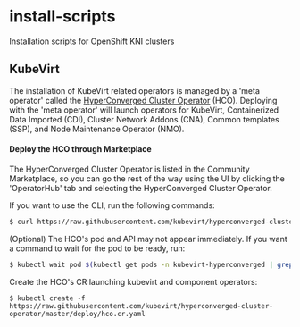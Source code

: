 # install-scripts
Installation scripts for OpenShift KNI clusters

## KubeVirt
The installation of KubeVirt related operators is managed by a 'meta operator'
called the [HyperConverged Cluster Operator](https://github.com/kubevirt/hyperconverged-cluster-operator) (HCO).
Deploying with the 'meta operator' will launch operators for KubeVirt,
Containerized Data Imported (CDI), Cluster Network Addons (CNA),
Common templates (SSP), and Node Maintenance Operator (NMO).

#### Deploy the HCO through Marketplace
The HyperConverged Cluster Operator is listed in the Community Marketplace,
so you can go the rest of the way using the UI by clicking the 'OperatorHub' tab
and selecting the HyperConverged Cluster Operator.

If you want to use the CLI, run the following commands:
```bash
$ curl https://raw.githubusercontent.com/kubevirt/hyperconverged-cluster-operator/master/deploy/hco.yaml | kubectl create -f -
```

(Optional) The HCO's pod and API may not appear immediately.  If you want a
command to wait for the pod to be ready, run:
```bash
$ kubectl wait pod $(kubectl get pods -n kubevirt-hyperconverged | grep hyperconverged-cluster-operator | head -1 | awk '{ print $1 }') --for condition=Ready -n kubevirt-hyperconverged --timeout="360s"
```

Create the HCO's CR launching kubevirt and component operators:
```
$ kubectl create -f https://raw.githubusercontent.com/kubevirt/hyperconverged-cluster-operator/master/deploy/hco.cr.yaml
```
